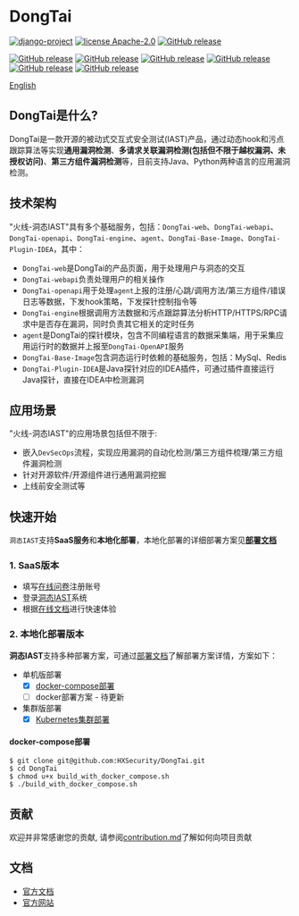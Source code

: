 # DongTai
[![django-project](https://img.shields.io/badge/django%20versions-3.0.3-blue)](https://www.djangoproject.com/)
[![license Apache-2.0](https://img.shields.io/github/license/HXSecurity/DongTai-agent-java)](https://github.com/HXSecurity/DongTai-agent-java/blob/main/LICENSE)
[![GitHub release](https://img.shields.io/github/v/release/HXSecurity/DongTai?label=DongTai)](https://github.com/HXSecurity/DongTai/releases)

[![GitHub release](https://img.shields.io/github/v/release/HXSecurity/Dongtai-webapi?label=Dongtai-webapi)](https://github.com/HXSecurity/DongTai-webapi/releases)
[![GitHub release](https://img.shields.io/github/v/release/HXSecurity/Dongtai-openapi?label=Dongtai-openapi)](https://github.com/HXSecurity/DongTai-openapi/releases)
[![GitHub release](https://img.shields.io/github/v/release/HXSecurity/Dongtai-engine?label=Dongtai-engine)](https://github.com/HXSecurity/DongTai-engine/releases)
[![GitHub release](https://img.shields.io/github/v/release/HXSecurity/Dongtai-web?label=Dongtai-web)](https://github.com/HXSecurity/DongTai-web/releases)
[![GitHub release](https://img.shields.io/github/v/release/HXSecurity/DongTai-agent-java?label=DongTai-agent-java)](https://github.com/HXSecurity/DongTai-agent-java/releases)
[![GitHub release](https://img.shields.io/github/v/release/HXSecurity/DongTai-agent-python?label=DongTai-agent-python)](https://github.com/HXSecurity/DongTai-agent-python/releases)


[English](README.md)

## DongTai是什么?
DongTai是一款开源的被动式交互式安全测试(IAST)产品，通过动态hook和污点跟踪算法等实现**通用漏洞检测**、**多请求关联漏洞检测(包括但不限于越权漏洞、未授权访问)**、**第三方组件漏洞检测**等，目前支持Java、Python两种语言的应用漏洞检测。

## 技术架构 
"火线-洞态IAST"具有多个基础服务，包括：`DongTai-web`、`DongTai-webapi`、`DongTai-openapi`、`DongTai-engine`、`agent`、`DongTai-Base-Image`、`DongTai-Plugin-IDEA`，其中：
- `DongTai-web`是DongTai的产品页面，用于处理用户与洞态的交互
- `DongTai-webapi`负责处理用户的相关操作
- `DongTai-openapi`用于处理`agent`上报的注册/心跳/调用方法/第三方组件/错误日志等数据，下发hook策略，下发探针控制指令等
- `DongTai-engine`根据调用方法数据和污点跟踪算法分析HTTP/HTTPS/RPC请求中是否存在漏洞，同时负责其它相关的定时任务
- `agent`是DongTai的探针模块，包含不同编程语言的数据采集端，用于采集应用运行时的数据并上报至`DongTai-OpenAPI`服务
- `DongTai-Base-Image`包含洞态运行时依赖的基础服务，包括：MySql、Redis
- `DongTai-Plugin-IDEA`是Java探针对应的IDEA插件，可通过插件直接运行Java探针，直接在IDEA中检测漏洞

## 应用场景
"火线-洞态IAST"的应用场景包括但不限于:

- 嵌入`DevSecOps`流程，实现应用漏洞的自动化检测/第三方组件梳理/第三方组件漏洞检测
- 针对开源软件/开源组件进行通用漏洞挖掘
- 上线前安全测试等

## 快速开始
`洞态IAST`支持**SaaS服务**和**本地化部署**，本地化部署的详细部署方案见[**部署文档**](./deploy)

### 1. SaaS版本
  - 填写[在线问卷](https://jinshuju.net/f/I9PNmf)注册账号
  - 登录[洞态IAST](https://iast.io)系统
  - 根据[在线文档](https://doc.dongtai.io/zh/02_start/index.html)进行快速体验

### 2. 本地化部署版本

**洞态IAST**支持多种部署方案，可通过[部署文档](./deploy)了解部署方案详情，方案如下：

- 单机版部署
  - [x] [docker-compose部署](./deploy/docker-compose)
  - [ ] docker部署方案 - 待更新
- 集群版部署
  - [x] [Kubernetes集群部署](./deploy/kubernetes)

#### docker-compose部署
```shell script
$ git clone git@github.com:HXSecurity/DongTai.git
$ cd DongTai
$ chmod u+x build_with_docker_compose.sh
$ ./build_with_docker_compose.sh
```

## 贡献
欢迎并非常感谢您的贡献, 请参阅[contribution.md](https://github.com/HXSecurity/DongTai/blob/main/CONTRIBUTING.md)了解如何向项目贡献


## 文档
- [官方文档](https://doc.dongtai.io/zh/)
- [官方网站](https://dongtai.io)
